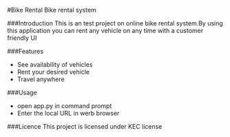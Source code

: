 #Bike Rental
Bike rental system

###Introduction
This is an test project on online bike rental system.By using this application you can rent any vehicle on any time with a customer friendly UI

###Features
 - See availability of vehicles
 - Rent your desired vehicle
 - Travel anywhere

###Usage
 - open app.py in command prompt
 - Enter the local URL in werb browser

###Licence
This project is licensed under KEC license